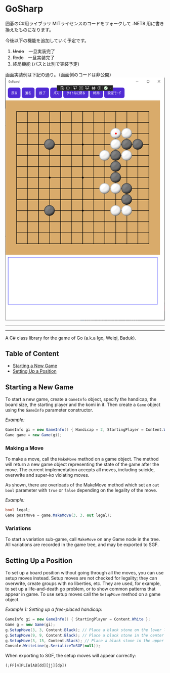 GoSharp
=======

囲碁のC#用ライブラリ
MITライセンスのコードをフォークして .NET8 用に書き換えたものになります。
  
今後以下の機能を追加していく予定です。
1. ~~Undo~~　一旦実装完了
2. ~~Redo~~　一旦実装完了
3. 終局機能 (パスとは別で実装予定)

画面実装例は下記の通り。（画面側のコードは非公開）
![GoBoard](docs/img/GoBoard.png)

----------------------------------------------------------------------------------------------------
----------------------------------------------------------------------------------------------------

A C# class library for the game of Go (a.k.a Igo, Weiqi, Baduk).

## Table of Content
* [Starting a New Game](#starting-a-new-game)
* [Setting Up a Position](#setting-up-a-position)

## Starting a New Game
To start a new game, create a `GameInfo` object, specify the handicap, the board size, 
the starting player and the komi in it. Then create a `Game` object using the `GameInfo` 
parameter constructor.

*Example:*
```c#
GameInfo gi = new GameInfo() { Handicap = 2, StartingPlayer = Content.White };
Game game = new Game(gi);
```

### Making a Move
To make a move, call the `MakeMove` method on a game object. The method will return a 
new game object representing the state of the game after the move. The current 
implementation accepts all moves, including suicide, overwrite and super-ko violating 
moves. 

As shown, there are overloads of the MakeMove method which set an `out bool` parameter 
with `true` or `false` depending on the legality of the move.

*Example:*
```c#
bool legal;
Game postMove = game.MakeMove(3, 3, out legal);
```

### Variations
To start a variation sub-game, call `MakeMove` on any Game node in the tree. All 
variations are recorded in the game tree, and may be exported to SGF.

## Setting Up a Position
To set up a board position without going through all the moves, you can use setup moves 
instead. Setup moves are not checked for legality; they can overwrite, create groups 
with no liberties, etc. They are used, for example, to set up a life-and-death go 
problem, or to show common patterns that appear in game. To use setup moves call the 
`SetupMove` method on a game object.

*Example 1: Setting up a free-placed handicap:*

```c#
GameInfo gi = new GameInfo() { StartingPlayer = Content.White };
Game g = new Game(gi);
g.SetupMove(3, 3, Content.Black); // Place a black stone on the lower left star point.
g.SetupMove(9, 9, Content.Black); // Place a black stone in the center of the board.
g.SetupMove(3, 15, Content.Black); // Place a black stone in the upper left star point.
Console.WriteLine(g.SerializeToSGF(null));
```

When exporting to SGF, the setup moves will appear correctly:

    (;FF[4]PL[W]AB[dd][jj][dp])
